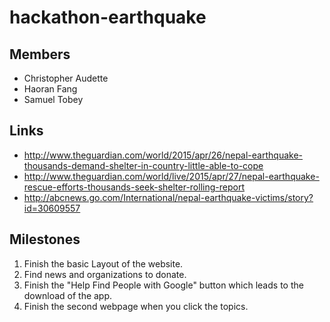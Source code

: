 # hackathon-earthquake

## Members
- Christopher Audette
- Haoran Fang
- Samuel Tobey

## Links
- http://www.theguardian.com/world/2015/apr/26/nepal-earthquake-thousands-demand-shelter-in-country-little-able-to-cope
- http://www.theguardian.com/world/live/2015/apr/27/nepal-earthquake-rescue-efforts-thousands-seek-shelter-rolling-report
- http://abcnews.go.com/International/nepal-earthquake-victims/story?id=30609557

## Milestones
1. Finish the basic Layout of the website.
2. Find news and organizations to donate.
3. Finish the "Help Find People with Google" button which leads to the download of the app.
4. Finish the second webpage when you click the topics.
